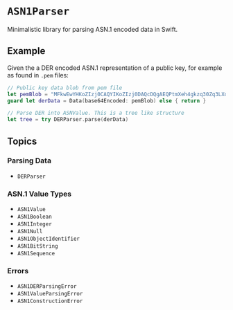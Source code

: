 # ``ASN1Parser``

Minimalistic library for parsing ASN.1 encoded data in Swift.

## Example

Given the a DER encoded ASN.1 representation of a public key, for example as found in `.pem` files:

```swift
// Public key data blob from pem file
let pemBlob = "MFkwEwYHKoZIzj0CAQYIKoZIzj0DAQcDQgAEQPtmXeh4gkzq30Zq3LXdgcl39fgCOBRZExhNWgZTSv5NTvbRoZNx28Ln/+Wtkfc42nWdunurluAeMPr0BrnLtA=="
guard let derData = Data(base64Encoded: pemBlob) else { return }

// Parse DER into ASNValue. This is a tree like structure
let tree = try DERParser.parse(derData)
```

## Topics

### Parsing Data

- ``DERParser``

### ASN.1 Value Types

- ``ASN1Value``
- ``ASN1Boolean``
- ``ASN1Integer``
- ``ASN1Null``
- ``ASN1ObjectIdentifier``
- ``ASN1BitString``
- ``ASN1Sequence``

### Errors

- ``ASN1DERParsingError``
- ``ASN1ValueParsingError``
- ``ASN1ConstructionError``
